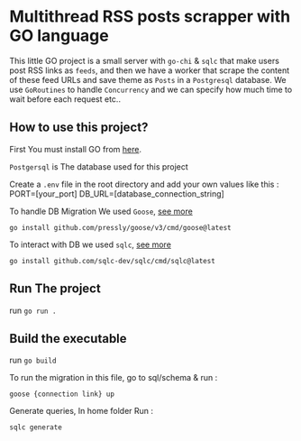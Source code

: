 # Multithread RSS posts scrapper with GO language

This little GO project is a small server with `go-chi` & `sqlc` that make users post RSS links as `feeds`, and then we have a worker that scrape the content of these feed URLs and save theme as `Posts` in a `Postgresql` database.
We use `GoRoutines` to handle `Concurrency` and we can specify how much time to wait before each request etc..

## How to use this project?

First You must install GO from [here](https://golang.org/dl/).

`Postgersql` is The database used for this project

Create a `.env` file in the root directory and add your own values like this :
PORT=[your_port]
DB_URL=[database_connection_string]

To handle DB Migration We used `Goose`, [see more](https://github.com/pressly/goose)

```
go install github.com/pressly/goose/v3/cmd/goose@latest
```

To interact with DB we used `sqlc`, [see more](https://github.com/sqlc-dev/sqlc)

```
go install github.com/sqlc-dev/sqlc/cmd/sqlc@latest
```

## Run The project

run `go run .`

## Build the executable

run `go build`

To run the migration in this file, go to sql/schema & run :

```
goose {connection link} up
```

Generate queries, In home folder Run :

```
sqlc generate
```
